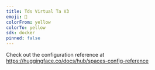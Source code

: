 ```yaml
---
title: Tds Virtual Ta V3
emoji: 🐠
colorFrom: yellow
colorTo: yellow
sdk: docker
pinned: false
---
```


Check out the configuration reference at https://huggingface.co/docs/hub/spaces-config-reference
